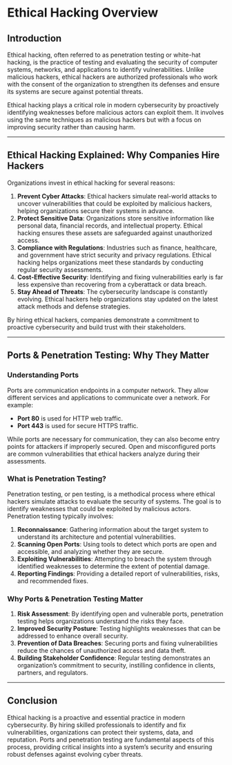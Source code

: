 # Ethical Hacking Overview

## Introduction
Ethical hacking, often referred to as penetration testing or white-hat hacking, is the practice of testing and evaluating the security of computer systems, networks, and applications to identify vulnerabilities. Unlike malicious hackers, ethical hackers are authorized professionals who work with the consent of the organization to strengthen its defenses and ensure its systems are secure against potential threats.

Ethical hacking plays a critical role in modern cybersecurity by proactively identifying weaknesses before malicious actors can exploit them. It involves using the same techniques as malicious hackers but with a focus on improving security rather than causing harm.

---

## Ethical Hacking Explained: Why Companies Hire Hackers
Organizations invest in ethical hacking for several reasons:

1. **Prevent Cyber Attacks**: Ethical hackers simulate real-world attacks to uncover vulnerabilities that could be exploited by malicious hackers, helping organizations secure their systems in advance.
2. **Protect Sensitive Data**: Organizations store sensitive information like personal data, financial records, and intellectual property. Ethical hacking ensures these assets are safeguarded against unauthorized access.
3. **Compliance with Regulations**: Industries such as finance, healthcare, and government have strict security and privacy regulations. Ethical hacking helps organizations meet these standards by conducting regular security assessments.
4. **Cost-Effective Security**: Identifying and fixing vulnerabilities early is far less expensive than recovering from a cyberattack or data breach.
5. **Stay Ahead of Threats**: The cybersecurity landscape is constantly evolving. Ethical hackers help organizations stay updated on the latest attack methods and defense strategies.

By hiring ethical hackers, companies demonstrate a commitment to proactive cybersecurity and build trust with their stakeholders.

---

## Ports & Penetration Testing: Why They Matter

### Understanding Ports
Ports are communication endpoints in a computer network. They allow different services and applications to communicate over a network. For example:
- **Port 80** is used for HTTP web traffic.
- **Port 443** is used for secure HTTPS traffic.

While ports are necessary for communication, they can also become entry points for attackers if improperly secured. Open and misconfigured ports are common vulnerabilities that ethical hackers analyze during their assessments.

### What is Penetration Testing?
Penetration testing, or pen testing, is a methodical process where ethical hackers simulate attacks to evaluate the security of systems. The goal is to identify weaknesses that could be exploited by malicious actors. Penetration testing typically involves:

1. **Reconnaissance**: Gathering information about the target system to understand its architecture and potential vulnerabilities.
2. **Scanning Open Ports**: Using tools to detect which ports are open and accessible, and analyzing whether they are secure.
3. **Exploiting Vulnerabilities**: Attempting to breach the system through identified weaknesses to determine the extent of potential damage.
4. **Reporting Findings**: Providing a detailed report of vulnerabilities, risks, and recommended fixes.

### Why Ports & Penetration Testing Matter

1. **Risk Assessment**: By identifying open and vulnerable ports, penetration testing helps organizations understand the risks they face.
2. **Improved Security Posture**: Testing highlights weaknesses that can be addressed to enhance overall security.
3. **Prevention of Data Breaches**: Securing ports and fixing vulnerabilities reduce the chances of unauthorized access and data theft.
4. **Building Stakeholder Confidence**: Regular testing demonstrates an organization’s commitment to security, instilling confidence in clients, partners, and regulators.

---

## Conclusion
Ethical hacking is a proactive and essential practice in modern cybersecurity. By hiring skilled professionals to identify and fix vulnerabilities, organizations can protect their systems, data, and reputation. Ports and penetration testing are fundamental aspects of this process, providing critical insights into a system’s security and ensuring robust defenses against evolving cyber threats.
